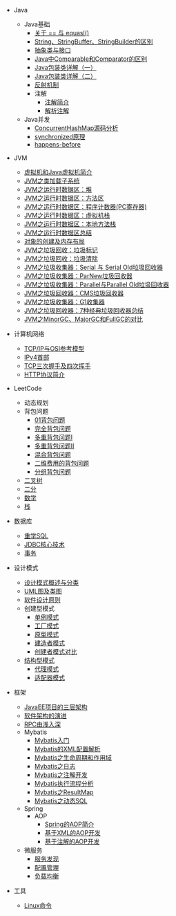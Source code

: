 - Java
  - Java基础
    - [关于 == 与 equasl()](Java基础/关于==与equasl().md)
    - [String、StringBuffer、StringBuilder的区别](Java基础/String、StringBuffer、StringBuilder的区别.md)
    - [抽象类与接口](Java基础/抽象类与接口.md)
    - [Java中Comparable和Comparator的区别](Java基础/Java中Comparable和Comparator的区别.md)
    - [Java包装类详解（一）](Java基础/Java包装类详解（一）.md)
    - [Java包装类详解（二）](Java基础/Java包装类详解（二）.md)
    - [反射机制](Java基础/Java反射机制.md)
    - 注解
      - [注解简介](Java基础/注解简介.md)
      - [解析注解](Java基础/解析注解.md)
  - Java并发
    - [ConcurrentHashMap源码分析](Java并发/ConcurrentHashMap源码分析.md)
    - [synchronized原理](Java并发/synchronized原理.md)
    - [happens-before](Java并发/happens-before.md)
- JVM
  - [虚拟机和Java虚拟机简介](JVM/虚拟机和Java虚拟机简介.md)
  - [JVM之类加载子系统](JVM/JVM之类加载子系统.md)
  - [JVM之运行时数据区：堆](JVM/JVM之运行时数据区：堆.md)
  - [JVM之运行时数据区：方法区](JVM/JVM之运行时数据区：方法区.md)
  - [JVM之运行时数据区：程序计数器(PC寄存器)](JVM/JVM之运行时数据区：程序计数器(PC寄存器).md)
  - [JVM之运行时数据区：虚拟机栈](JVM/JVM之运行时数据区：虚拟机栈.md)
  - [JVM之运行时数据区：本地方法栈](JVM/JVM之运行时数据区：本地方法栈)
  - [JVM之运行时数据区总结](JVM/JVM之运行时数据区总结.md)
  - [对象的创建及内存布局](JVM/对象的创建及内存布局.md)
  - [JVM之垃圾回收：垃圾标记](JVM/JVM之垃圾回收：垃圾标记.md)
  - [JVM之垃圾回收：垃圾清除](JVM/JVM之垃圾回收：垃圾清除.md)
  - [JVM之垃圾收集器：Serial 与 Serial Old垃圾回收器](JVM/JVM之垃圾收集器：Serial与SerialOld.md)
  - [JVM之垃圾收集器：ParNew垃圾回收器](JVM/JVM之垃圾收集器：ParNew垃圾回收器.md)
  - [JVM之垃圾收集器：Parallel与Parallel Old垃圾回收器](JVM/JVM之垃圾收集器：Parallel与ParallelOld.md)
  - [JVM之垃圾回收器：CMS垃圾回收器](JVM/JVM之垃圾回收器：CMS垃圾回收器.md)
  - [JVM之垃圾收集器：G1收集器](JVM/JVM之垃圾收集器：G1收集器.md)
  - [JVM之垃圾回收器：7种经典垃圾回收器总结](JVM/JVM之垃圾回收器：7种经典垃圾回收器总结.md)
  - [JVM之MinorGC、MajorGC和FullGC的对比](JVM/JVM之MinorGC、MajorGC和FullGC的对比.md)
- 计算机网络
  - [TCP/IP与OSI参考模型](计算机网络/TCP-IP与OSI参考模型.md)
  - [IPv4首部](计算机网络/IPv4首部)
  - [TCP三次握手及四次挥手](计算机网络/TCP三次握手及四次挥手.md)
  - [HTTP协议简介](计算机网络/HTTP协议简介.md)
- LeetCode
  - 动态规划
  - 背包问题
    - [01背包问题](LeetCode/动态规划/01背包问题.md)
    - [完全背包问题](LeetCode/动态规划/完全背包问题.md)
    - [多重背包问题I](LeetCode/动态规划/多重背包问题I.md)
    - [多重背包问题II](LeetCode/动态规划/多重背包问题II.md)
    - [混合背包问题](LeetCode/动态规划/混合背包问题.md)
    - [二维费用的背包问题](LeetCode/动态规划/二维费用的背包问题)
    - [分组背包问题](LeetCode/动态规划/分组背包问题.md)
  - [二叉树](LeetCode/二叉树.md)
  - [二分](LeetCode/二分.md)
  - [数学](LeetCode/数学.md)
  - [栈](LeetCode/栈.md)
- 数据库
  - [重学SQL](数据库/重学SQL.md)
  - [JDBC核心技术](数据库/JDBC核心技术.md)
  - [事务](数据库/事务.md)
- 设计模式
  - [设计模式概述与分类](设计模式/设计模式概述与分类.md)
  - [UML图及类图](设计模式/UML图及类图.md)
  - [软件设计原则](设计模式/软件设计原则.md)
  - 创建型模式
    - [单例模式](设计模式/单例模式.md)
    - [工厂模式](设计模式/工厂模式.md)
    - [原型模式](设计模式/原型模式.md)
    - [建造者模式](设计模式/建造者模式.md)
    - [创建者模式对比](设计模式/创建者模式对比.md)
  - [结构型模式](设计模式/结构型模式.md)
    - [代理模式](设计模式/代理模式.md)
    - [适配器模式](设计模式/适配器模式.md)
- 框架
  - [JavaEE项目的三层架构](框架/JavaEE项目的三层架构.md)
  - [软件架构的演进](框架/软件架构的演进.md)
  - [RPC由浅入深](框架/RPC由浅入深.md)
  - Mybatis
    - [Mybatis入门](框架/Mybatis/Mybatis入门.md)
    - [Mybatis的XML配置解析](框架/Mybatis/Mybatis的XML配置解析.md)
    - [Mybatis之生命周期和作用域](框架/Mybatis/Mybatis之生命周期和作用域.md)
    - [Mybatis之日志](框架/Mybatis/Mybatis之日志.md)
    - [Mybatis之注解开发](框架/Mybatis/Mybatis之注解开发.md)
    - [Mybatis执行流程分析](框架/Mybatis/Mybatis执行流程分析.md)
    - [Mybatis之ResultMap](框架/Mybatis/Mybatis之ResultMap.md)
    - [Mybatis之动态SQL](框架/Mybatis/Mybatis之动态SQL.md)
  - Spring
      - AOP
        - [Spring的AOP简介](框架/Spring/AOP/Spring的AOP简介.md)
        - [基于XML的AOP开发](框架/Spring/AOP/基于XML的AOP开发.md)
        - [基于注解的AOP开发](框架/Spring/AOP/基于注解的AOP开发.md)
  - 微服务
      - [服务发现](框架/微服务/服务发现.md)
      - [配置管理](框架/微服务/配置管理.md)
      - [负载均衡](框架/微服务/负载均衡.md)
  
- 工具
  - [Linux命令](工具/Linux命令.md)